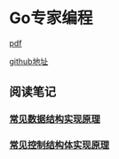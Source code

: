 # Go专家编程

[pdf](GO专家编程.pdf)

[github地址](https://github.com/RainbowMango/GoExpertProgramming)

## 阅读笔记

### [常见数据结构实现原理](chapter1/README.md)

### [常见控制结构体实现原理](chapter2/README.md)